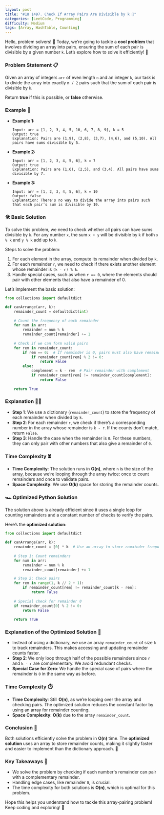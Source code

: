 ```yaml
---
layout: post  
title: "#18 1497. Check If Array Pairs Are Divisible by k 🚀"
categories: [LeetCode, Programming]
difficulty: Medium
tags: [Array, HashTable, Counting]
---
```




Hello, problem solvers! 👋 Today, we’re going to tackle a **cool problem** that involves dividing an array into pairs, ensuring the sum of each pair is divisible by a given number `k`. Let’s explore how to solve it efficiently! 🚀

### Problem Statement 📋

Given an array of integers `arr` of even length `n` and an integer `k`, our task is to divide the array into exactly `n / 2` pairs such that the sum of each pair is divisible by `k`.

Return **true** if this is possible, or **false** otherwise.

### Example 🧐

- **Example 1:**
  ```plaintext
  Input: arr = [1, 2, 3, 4, 5, 10, 6, 7, 8, 9], k = 5
  Output: true
  Explanation: Pairs are (1,9), (2,8), (3,7), (4,6), and (5,10). All pairs have sums divisible by 5.
  ```

- **Example 2:**
  ```plaintext
  Input: arr = [1, 2, 3, 4, 5, 6], k = 7
  Output: true
  Explanation: Pairs are (1,6), (2,5), and (3,4). All pairs have sums divisible by 7.
  ```

- **Example 3:**
  ```plaintext
  Input: arr = [1, 2, 3, 4, 5, 6], k = 10
  Output: false
  Explanation: There's no way to divide the array into pairs such that each pair’s sum is divisible by 10.
  ```

### 🛠️ Basic Solution

To solve this problem, we need to check whether all pairs can have sums divisible by `k`. For any number `x`, the sum `x + y` will be divisible by `k` if both `x % k` and `y % k` add up to `k`.

Steps to solve the problem:

1. For each element in the array, compute its remainder when divided by `k`.
2. For each remainder `r`, we need to check if there exists another element whose remainder is `(k - r) % k`.
3. Handle special cases, such as when `r == 0`, where the elements should pair with other elements that also have a remainder of 0.

Let’s implement the basic solution:

```python
from collections import defaultdict

def canArrange(arr, k):
    remainder_count = defaultdict(int)
    
    # Count the frequency of each remainder
    for num in arr:
        remainder = num % k
        remainder_count[remainder] += 1
    
    # Check if we can form valid pairs
    for rem in remainder_count:
        if rem == 0:  # If remainder is 0, pairs must also have remainder 0
            if remainder_count[rem] % 2 != 0:
                return False
        else:
            complement = k - rem  # Pair remainder with complement
            if remainder_count[rem] != remainder_count[complement]:
                return False
                
    return True
```

### Explanation 🧑‍🏫

- **Step 1**: We use a dictionary (`remainder_count`) to store the frequency of each remainder when divided by `k`.
- **Step 2**: For each remainder `r`, we check if there’s a corresponding number in the array whose remainder is `k - r`. If the counts don’t match, return `False`.
- **Step 3**: Handle the case when the remainder is `0`. For these numbers, they can only pair with other numbers that also give a remainder of `0`.

### Time Complexity ⏳

- **Time Complexity**: The solution runs in **O(n)**, where `n` is the size of the array, because we’re looping through the array twice: once to count remainders and once to validate pairs.
- **Space Complexity**: We use **O(k)** space for storing the remainder counts.

### 🏎️ Optimized Python Solution

The solution above is already efficient since it uses a single loop for counting remainders and a constant number of checks to verify the pairs.

Here’s the **optimized solution**:

```python
from collections import defaultdict

def canArrange(arr, k):
    remainder_count = [0] * k  # Use an array to store remainder frequencies
    
    # Step 1: Count remainders
    for num in arr:
        remainder = num % k
        remainder_count[remainder] += 1

    # Step 2: Check pairs
    for rem in range(1, k // 2 + 1):
        if remainder_count[rem] != remainder_count[k - rem]:
            return False
    
    # Special check for remainder 0
    if remainder_count[0] % 2 != 0:
        return False
    
    return True
```

### Explanation of the Optimized Solution 🚀

- Instead of using a dictionary, we use an array `remainder_count` of size `k` to track remainders. This makes accessing and updating remainder counts faster.
- **Step 2**: We only loop through half of the possible remainders since `r` and `k - r` are complementary. We avoid redundant checks.
- **Special Case for Zero**: We handle the special case of pairs where the remainder is `0` in the same way as before.

### Time Complexity ⏱️

- **Time Complexity**: Still **O(n)**, as we’re looping over the array and checking pairs. The optimized solution reduces the constant factor by using an array for remainder counting.
- **Space Complexity**: **O(k)** due to the array `remainder_count`.

### Conclusion 🎯

Both solutions efficiently solve the problem in **O(n)** time. The **optimized solution** uses an array to store remainder counts, making it slightly faster and easier to implement than the dictionary approach. 🎉

### Key Takeaways 📝

- We solve the problem by checking if each number's remainder can pair with a complementary remainder.
- Handling edge cases, like remainder `0`, is crucial.
- The time complexity for both solutions is **O(n)**, which is optimal for this problem.

Hope this helps you understand how to tackle this array-pairing problem! Keep coding and exploring! 🚀
